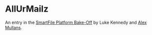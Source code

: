 AllUrMailz
==========
An entry in the [SmartFile Platform Bake-Off][s_src] by Luke Kennedy and [Alex Mullans][am_src].

[s_src]: http://www.smartfile.com/bakeoff/
[am_src]: https://github.com/alexmullans
